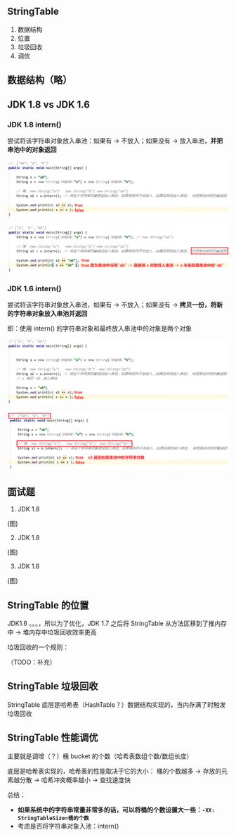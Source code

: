 ## StringTable

1. 数据结构
2. 位置
3. 垃圾回收
4. 调优

## 数据结构（略）

## JDK 1.8 vs JDK 1.6

### JDK 1.8 intern()

尝试将该字符串对象放入串池：如果有 -> 不放入；如果没有 -> 放入串池，**并把串池中的对象返回**

![alt text](image-2.png)

![alt text](image-3.png)

### JDK 1.6 intern()

尝试将该字符串对象放入串池，如果有 -> 不放入；如果没有 -> **拷贝一份，将新的字符串对象放入串池并返回**

即：使用 intern() 的字符串对象和最终放入串池中的对象是两个对象

![alt text](image-4.png)

![alt text](image-5.png)

## 面试题

1. JDK 1.8

(图)

2. JDK 1.8

(图)

3. JDK 1.6

(图)

## StringTable 的位置

JDK1.6 。。。，所以为了优化，JDK 1.7 之后将 StringTable 从方法区移到了推内存中 -> 堆内存中垃圾回收效率更高

垃圾回收的一个规则：

（TODO：补充）

## StringTable 垃圾回收

StringTable 底层是哈希表（HashTable？）数据结构实现的，当内存满了时触发垃圾回收

## StringTable 性能调优

主要就是调增（？）桶 bucket 的个数（哈希表数组个数/数组长度）

底层是哈希表实现的，哈希表的性能取决于它的大小：
桶的个数越多 -> 存放的元素越分散 -> 哈希冲突概率越小 -> 查找速度快

总结：

- **如果系统中的字符串常量非常多的话，可以将桶的个数设置大一些：```-XX: StringTableSize=桶的个数```**
- 考虑是否将字符串对象入池：intern()
